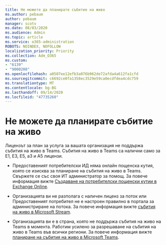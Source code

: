 ```yaml
---
title: Не можете да планирате събитие на живо
ms.author: pebaum
author: pebaum
manager: scotv
ms.date: 08/03/2020
ms.audience: Admin
ms.topic: article
ms.service: o365-administration
ROBOTS: NOINDEX, NOFOLLOW
localization_priority: Priority
ms.collection: Adm_O365
ms.custom:
- "6139"
- "9000208"
ms.openlocfilehash: a0507ee12efb3a076b962de72afda4a612fa1cfd
ms.sourcegitcommit: c6692ce0fa1358ec3529e59ca0ecdfdea4cdc759
ms.translationtype: MT
ms.contentlocale: bg-BG
ms.lasthandoff: 09/14/2020
ms.locfileid: "47735260"
---
```

# <a name="unable-to-schedule-a-live-event"></a>Не можете да планирате събитие на живо

Лицензът за план за услуга за вашата организация не поддържа събития на живо в Teams. Събития на живо в Teams са налични само за Е1, E3, E5, a3 и A5 лицензи.

- Предоставеният потребителски ИД няма онлайн пощенска кутия, която се изисква за планиране на събития на живо в Teams. Свържете се със своя ИТ администратор за помощ. За повече информация вижте [Създаване на потребителски пощенски кутии в Exchange Online](https://docs.microsoft.com/exchange/recipients-in-exchange-online/create-user-mailboxes).

- Организацията ви не разполага с наличен лиценз за поток или Предоставеният потребител не е настроен правилно в портала за администриране на потока. За повече информация вижте [събития на живо в Microsoft Stream](https://docs.microsoft.com/stream/live-event-overview).

- Организацията ви е в страна, която не поддържа събития на живо на Teams в момента. Работим усилено за разрешаване на събития на живо в Teams във всички региони. За повече информация вижте [планиране на събития на живо в Microsoft Teams](https://docs.microsoft.com/microsoftteams/teams-live-events/plan-for-teams-live-events).